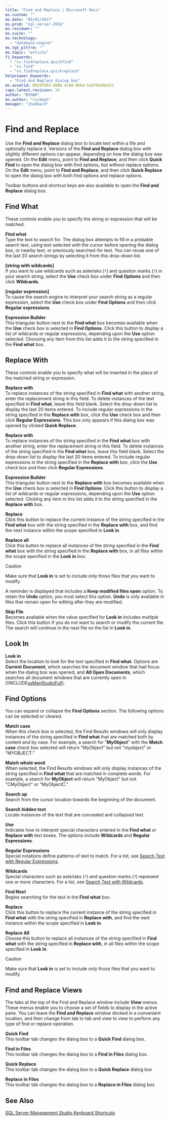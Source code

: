 ```yaml
---
title: "Find and Replace | Microsoft Docs"
ms.custom: ""
ms.date: "03/01/2017"
ms.prod: "sql-server-2016"
ms.reviewer: ""
ms.suite: ""
ms.technology: 
  - "database-engine"
ms.tgt_pltfrm: ""
ms.topic: "article"
f1_keywords: 
  - "vs.findreplace.quickfind"
  - "vs.find"
  - "vs.findreplace.quickreplace"
helpviewer_keywords: 
  - "Find and Replace dialog box"
ms.assetid: 09297893-d80b-4c88-86b4-52bfb639e521
caps.latest.revision: 24
author: "BYHAM"
ms.author: "rickbyh"
manager: "jhubbard"
---
```

# Find and Replace
  Use the **Find and Replace** dialog box to locate text within a file and optionally replace it. Versions of the **Find and Replace** dialog box with slightly different options can appear, depending on how the dialog box was opened. On the **Edit** menu, point to **Find and Replace**, and then click **Quick Find** to open the dialog box with find options, but without replace options. On the **Edit** menu, point to **Find and Replace**, and then click **Quick Replace** to open the dialog box with both find options and replace options.  
  
 Toolbar buttons and shortcut keys are also available to open the **Find and Replace** dialog box.  
  
## Find What  
 These controls enable you to specify the string or expression that will be matched.  
  
 **Find what**  
 Type the text to search for. The dialog box attempts to fill in a probable search text, using text selected with the cursor before opening the dialog box, or nearby text, or previously searched-for text. You can reuse one of the last 20 search strings by selecting it from this drop-down list.  
  
 **[string with wildcards]**  
 If you want to use wildcards such as asterisks (`*`) and question marks (`?`) in your search string, select the **Use** check box under **Find Options** and then click **Wildcards**.  
  
 **[regular expression]**  
 To cause the search engine to interpret your search string as a regular expression, select the **Use** check box under **Find Options** and then click **Regular expressions**.  
  
 **Expression Builder**  
 This triangular button next to the **Find what** box becomes available when the **Use** check box is selected in **Find Options**. Click this button to display a list of wildcards or regular expressions, depending upon the **Use** option selected. Choosing any item from this list adds it to the string specified in the **Find what** box.  
  
## Replace With  
 These controls enable you to specify what will be inserted in the place of the matched string or expression.  
  
 **Replace with**  
 To replace instances of the string specified in **Find what** with another string, enter the replacement string in this field. To delete instances of the text specified in **Find what**, leave this field blank. Select the drop-down list to display the last 20 items entered. To include regular expressions in the string specified in the **Replace with** box, click the **Use** check box and then click **Regular Expressions**. This box only appears if this dialog box was opened by clicked **Quick Replace**.  
  
 **Replace with**  
 To replace instances of the string specified in the **Find what** box with another string, enter the replacement string in this field. To delete instances of the string specified in the **Find what** box, leave this field blank. Select the drop-down list to display the last 20 items entered. To include regular expressions in the string specified in the **Replace with** box, click the **Use** check box and then click **Regular Expressions**.  
  
 **Expression Builder**  
 This triangular button next to the **Replace with** box becomes available when the **Use** check box is selected in **Find Options**. Click this button to display a list of wildcards or regular expressions, depending upon the **Use** option selected. Clicking any item in this list adds it to the string specified in the **Replace with** box.  
  
 **Replace**  
 Click this button to replace the current instance of the string specified in the **Find what** box with the string specified in the **Replace with** box, and find the next instance within the scope specified in **Look in**.  
  
 **Replace all**  
 Click this button to replace all instances of the string specified in the **Find what** box with the string specified in the **Replace with** box, in all files within the scope specified in the **Look in** box.  
  
> [!CAUTION]  
>  Make sure that **Look in** is set to include only those files that you want to modify.  
  
 A reminder is displayed that includes a **Keep modified files open** option. To retain the **Undo** option, you must select this option. **Undo** is only available in files that remain open for editing after they are modified.  
  
 **Skip File**  
 Becomes available when the value specified for **Look in** includes multiple files. Click this button if you do not want to search or modify the current file. The search will continue in the next file on the list in **Look in**.  
  
## Look In  
 **Look in**  
 Select the location to look for the text specified in **Find what**. Options are **Current Document**, which searches the document window that had focus when the dialog box was opened, and **All Open Documents**, which searches all document windows that are currently open in [!INCLUDE[ssManStudioFull](../../includes/ssmanstudiofull-md.md)].  
  
## Find Options  
 You can expand or collapse the **Find Options** section. The following options can be selected or cleared.  
  
 **Match case**  
 When this check box is selected, the Find Results windows will only display instances of the string specified in **Find what** that are matched both by content and by case. For example, a search for "**MyObject**" with the **Match case** check box selected will return "MyObject" but not "myobject" or "MYOBJECT."  
  
 **Match whole word**  
 When selected, the Find Results windows will only display instances of the string specified in **Find what** that are matched in complete words. For example, a search for **MyObject** will return "MyObject" but not "CMyObject" or "MyObjectC."  
  
 **Search up**  
 Search from the cursor location towards the beginning of the document.  
  
 **Search hidden text**  
 Locate instances of the text that are concealed and collapsed text.  
  
 **Use**  
 Indicates how to interpret special characters entered in the **Find what** or **Replace with** text boxes. The options include **Wildcards** and **Regular Expressions**.  
  
 **Regular Expressions**  
 Special notations define patterns of text to match. For a list, see [Search Text with Regular Expressions](../../relational-databases/scripting/search-text-with-regular-expressions.md).  
  
 **Wildcards**  
 Special characters such as asterisks (`*`) and question marks (`?`) represent one or more characters. For a list, see [Search Text with Wildcards](../../relational-databases/scripting/search-text-with-wildcards.md).  
  
 **Find Next**  
 Begins searching for the text in the **Find what** box.  
  
 **Replace**  
 Click this button to replace the current instance of the string specified in **Find what** with the string specified in **Replace with**, and find the next instance within the scope specified in **Look in**.  
  
 **Replace All**  
 Choose this button to replace all instances of the string specified in **Find what** with the string specified in **Replace with**, in all files within the scope specified in **Look in**.  
  
> [!CAUTION]  
>  Make sure that **Look in** is set to include only those files that you want to modify.  
  
## Find and Replace Views  
 The tabs at the top of the Find and Replace window include **View** menus. These menus enable you to choose a set of fields to display in the active pane. You can leave the **Find and Replace** window docked in a convenient location, and then change from tab to tab and view to view to perform any type of find or replace operation.  
  
 **Quick Find**  
 This toolbar tab changes the dialog box to a **Quick Find** dialog box.  
  
 **Find in Files**  
 This toolbar tab changes the dialog box to a **Find in Files** dialog box.  
  
 **Quick Replace**  
 This toolbar tab changes the dialog box to a **Quick Replace** dialog box  
  
 **Replace in Files**  
 This toolbar tab changes the dialog box to a **Replace in Files** dialog box  
  
## See Also  
 [SQL Server Management Studio Keyboard Shortcuts](../../tools/sql-server-management-studio/sql-server-management-studio-keyboard-shortcuts.md)  
  
  
